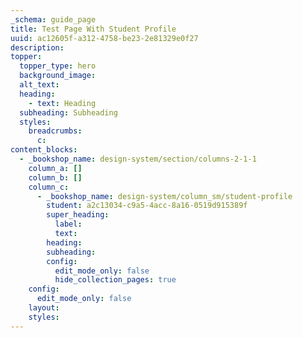 ```yaml
---
_schema: guide_page
title: Test Page With Student Profile
uuid: ac12605f-a312-4758-be23-2e81329e0f27
description:
topper:
  topper_type: hero
  background_image:
  alt_text:
  heading:
    - text: Heading
  subheading: Subheading
  styles:
    breadcrumbs:
      c:
content_blocks:
  - _bookshop_name: design-system/section/columns-2-1-1
    column_a: []
    column_b: []
    column_c:
      - _bookshop_name: design-system/column_sm/student-profile
        student: a2c13034-c9a5-4acc-8a16-0519d915389f
        super_heading:
          label:
          text:
        heading:
        subheading:
        config:
          edit_mode_only: false
          hide_collection_pages: true
    config:
      edit_mode_only: false
    layout:
    styles:
---
```

